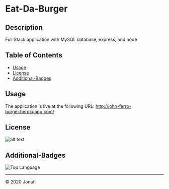 # Eat-Da-Burger

## Description 

Full Stack application with MySQL database, express, and node

## Table of Contents

* [Usage](#usage)
* [License](#license)
* [Additional-Badges](#additional-badges)


## Usage 

The application is live at the following URL: http://john-ferro-burger.herokuapp.com/


## License

![alt text](https://img.shields.io/github/license/jonafi/good-readme.svg "License")



## Additional-Badges

![Top Language](https://img.shields.io/github/languages/top/jonafi/good-readme "Top Language Used")



---
© 2020 Jonafi
